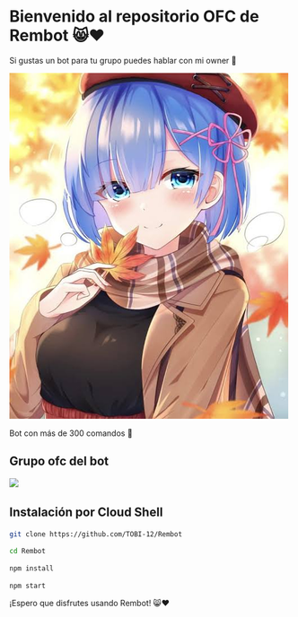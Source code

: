# Bienvenido al repositorio OFC de Rembot 😸❤️

Si gustas un bot para tu grupo puedes hablar con mi owner 🐢 

![Logo de Rembot](Grupo.jpg)

Bot con más de 300 comandos 👑

## Grupo ofc del bot
[![](https://img.shields.io/badge/WhatsApp-25D366?style=for-the-badge&logo=whatsapp&logoColor=white)](https://chat.whatsapp.com/E9j3js91NjYAYQvGW6Et2T)



## Instalación por Cloud Shell

```bash
git clone https://github.com/TOBI-12/Rembot
```

```bash
cd Rembot
```

```bash
npm install
```
```bash
npm start
```




¡Espero que disfrutes usando Rembot! 😸❤️

